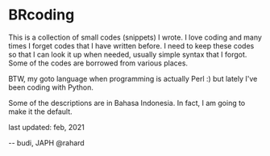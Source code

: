 # BRcoding

This is a collection of small codes (snippets) I wrote.
I love coding and many times I forget codes that I have written before. 
I need to keep these codes so that I can look it up when needed, 
usually simple syntax that I forgot.
Some of the codes are borrowed from various places.

BTW, my goto language when programming is actually Perl :)  but lately I've been coding with Python.

Some of the descriptions are in Bahasa Indonesia. In fact, I am going to make it the default.

last updated: feb, 2021

-- budi, JAPH
@rahard

